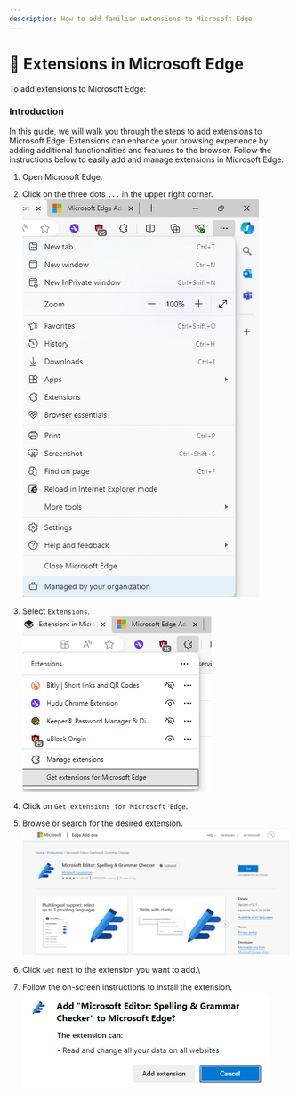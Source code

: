 ```yaml
---
description: How to add familiar extensions to Microsoft Edge
---
```


# 🎁 Extensions in Microsoft Edge

To add extensions to Microsoft Edge:

### Introduction

In this guide, we will walk you through the steps to add extensions to Microsoft Edge. Extensions can enhance your browsing experience by adding additional functionalities and features to the browser. Follow the instructions below to easily add and manage extensions in Microsoft Edge.

1. Open Microsoft Edge.
2. Click on the three dots `...` in the upper right corner.\
   ![](<../../../.gitbook/assets/image (5).png>)
3. Select `Extensions`.\
   ![](<../../../.gitbook/assets/image (6).png>)
4. Click on `Get extensions for Microsoft Edge`.
5. Browse or search for the desired extension.\
   ![](<../../../.gitbook/assets/image (7).png>)
6. Click `Get` next to the extension you want to add.\

7. Follow the on-screen instructions to install the extension.\
   ![](<../../../.gitbook/assets/image (8).png>)
